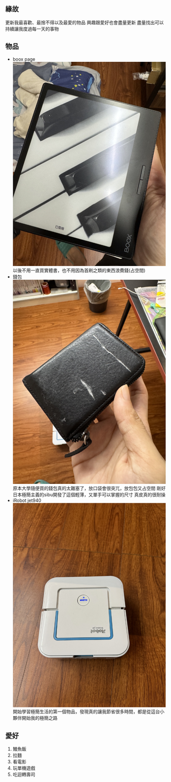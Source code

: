 緣故
-
更新我最喜歡、最捨不得以及最愛的物品
興趣跟愛好也會盡量更新
盡量找出可以持續讓我度過每一天的事物

物品
-
- boox page
![](https://github.com/photohost/picx-images-hosting/raw/master/20240529/IMG_7938.2h856q2wmn.jpg)
以後不用一直買實體書，也不用因為首刷之類的東西浪費錢(占空間)
- 錢包
![](https://github.com/photohost/picx-images-hosting/raw/master/20240529/IMG_7932.7p3ftpvwki.jpg)
原本大學隨便買的錢包真的太難塞了，放口袋會很突兀，放包包又占空間
剛好日本極簡主義的sibu開發了這個輕薄，又單手可以掌握的尺寸
真皮真的很耐操
- iRobot jet940
![](https://github.com/photohost/picx-images-hosting/raw/master/20240529/IMG_7931.1zi3i51j0w.jpg)
開始學習極簡生活的第一個物品，發現真的讓我節省很多時間，都是從這台小夥伴開始我的極簡之路

愛好
-
1. 鰻魚飯
2. 拉麵
3. 看電影
4. 玩單機遊戲
5. 吃迴轉壽司